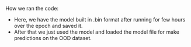 How we ran the code:

- Here, we have the model built in .bin format after running for few hours over the epoch and saved it.
- After that we just used the model and loaded the model file for make predictions on the OOD dataset.

